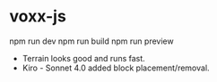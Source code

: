 # voxx-js

npm run dev
npm run build
npm run preview

* Terrain looks good and runs fast.
* Kiro - Sonnet 4.0 added block placement/removal.

